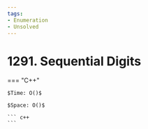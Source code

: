 ```yaml
---
tags:
- Enumeration
- Unsolved
---
```



# 1291. Sequential Digits

=== "C++"

    $Time: O()$

    $Space: O()$

    ``` c++
    ```